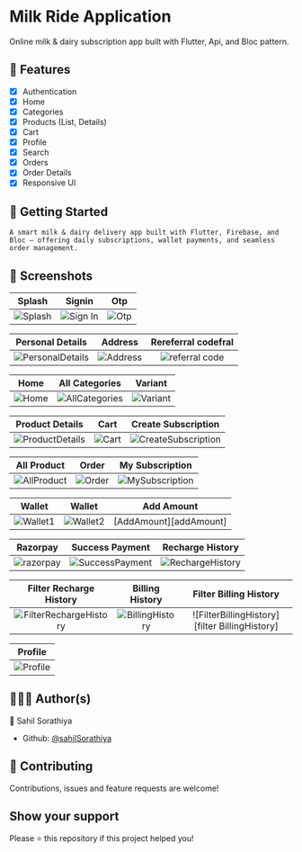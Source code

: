 # Milk Ride Application

Online milk & dairy subscription app built with Flutter, Api, and Bloc pattern.



## 🧾 Features

-   [x] Authentication
-   [x] Home
-   [x] Categories
-   [x] Products (List, Details)
-   [x] Cart
-   [x] Profile
-   [x] Search
-   [x] Orders
-   [x] Order Details
-   [x] Responsive UI

## 🔰 Getting Started
    A smart milk & dairy delivery app built with Flutter, Firebase, and Bloc — offering daily subscriptions, wallet payments, and seamless order management.

## 📱 Screenshots

<!-- variables -->


[splash]: https://github.com/sahilsorathiya2302/Milk-Ride-App/blob/master/screenshorts/splash.jpg 'Splash'
[signin]: https://github.com/sahilsorathiya2302/Milk-Ride-App/blob/master/screenshorts/sign%20in.jpg 'Sign In'
[otp]: https://github.com/sahilsorathiya2302/Milk-Ride-App/blob/master/screenshorts/otp.jpg 'Otp'
[personalDetails]: https://github.com/sahilsorathiya2302/Milk-Ride-App/blob/master/screenshorts/PersonalDetails1.jpg 'PersonalDetails'
[address]: https://github.com/sahilsorathiya2302/Milk-Ride-App/blob/master/screenshorts/PersonalDetails2.jpg 'Address'
[referalCode]: https://github.com/sahilsorathiya2302/Milk-Ride-App/blob/master/screenshorts/PersonalDetails3.jpg 'referral code'
[home]: https://github.com/sahilsorathiya2302/Milk-Ride-App/blob/master/screenshorts/home.jpg 'Home'
[allProduct]: https://github.com/sahilsorathiya2302/Milk-Ride-App/blob/master/screenshorts/AllProduct.jpg 'AllProduct'
[allCategories]: https://github.com/sahilsorathiya2302/Milk-Ride-App/blob/master/screenshorts/all_Categories.jpg 'AllCategories'
[variant]: https://github.com/sahilsorathiya2302/Milk-Ride-App/blob/master/screenshorts/variant.jpg 'Variant'
[productDetails]: https://github.com/sahilsorathiya2302/Milk-Ride-App/blob/master/screenshorts/product_details.jpg 'ProductDetails'
[createSubscription]: https://github.com/sahilsorathiya2302/Milk-Ride-App/blob/master/screenshorts/createSubscription.jpg 'CreateSubscription'
[cart]: https://github.com/sahilsorathiya2302/Milk-Ride-App/blob/master/screenshorts/cart.jpg 'Cart'
[order]: https://github.com/sahilsorathiya2302/Milk-Ride-App/blob/master/screenshorts/order.jpg 'Order'
[mySubscription]: https://github.com/sahilsorathiya2302/Milk-Ride-App/blob/master/screenshorts/subscription.jpg 'MySubscription'
[wallet1]: https://github.com/sahilsorathiya2302/Milk-Ride-App/blob/master/screenshorts/wallet.jpg 'Wallet1'
[wallet2]: https://github.com/sahilsorathiya2302/Milk-Ride-App/blob/master/screenshorts/new_wallet.jpg 'Wallet2'
[add amount]: https://github.com/sahilsorathiya2302/Milk-Ride-App/blob/master/screenshorts/add_amount.jpg 'Add Amount'
[razorpay]: https://github.com/sahilsorathiya2302/Milk-Ride-App/blob/master/screenshorts/online_payment.jpg 'Rezorpay'
[successpayment]: https://github.com/sahilsorathiya2302/Milk-Ride-App/blob/master/screenshorts/success_payment.jpg 'SuccessPayment'
[rechargeHistory]: https://github.com/sahilsorathiya2302/Milk-Ride-App/blob/master/screenshorts/recharge_history.jpg 'RechargeHistory'
[filterRechargeHistory]: https://github.com/sahilsorathiya2302/Milk-Ride-App/blob/master/screenshorts/filter_recharge_history.jpg 'FilterRechargeHistory'
[billingHistory]: https://github.com/sahilsorathiya2302/Milk-Ride-App/blob/master/screenshorts/billing_history.jpg 'BillingHistory'
[filterBillingHistory]: https://github.com/sahilsorathiya2302/Milk-Ride-App/blob/master/screenshorts/filter_billing_history.jpg 'FilterBillingeHistory'

[profile]: https://github.com/sahilsorathiya2302/Milk-Ride-App/blob/master/screenshorts/profile.jpg 'Profile'




<!-- table of screenshots -->

|      Splash        |       Signin       |       Otp          |
| :---------------:  | :----------------: | :----------------: |
| ![Splash][splash]  | ![Sign In][signin] |   ![Otp][otp]      |

<!-- signup, forgot, register phone -->

|       Personal Details              |           Address                   |          Rereferral codefral      |
| :--------------------------:        | :---------------------------------: | :-------------------------------: |
| ![PersonalDetails][personalDetails] | ![Address][address]                 | ![referral code][referalCode]     |

|     Home      |         All Categories          |        Variant      |
| :-----------: | :----------------------------:  | :-----------------: |
| ![Home][home] | ![AllCategories][allCategories] | ![Variant][variant] |

|         Product Details           |     Cart      |      Create Subscription                  |
| :---------------------------:     | :-----------: | :---------------------------------------: |
| ![ProductDetails][productDetails] | ![Cart][cart] | ![CreateSubscription][createSubscription] |

|          All Product      |       Order     |       My Subscription             |
| :-----------------------: | :-------------: | :-------------------------------: |
| ![AllProduct][allProduct] | ![Order][order] | ![MySubscription][mySubscription] |

|         Wallet   |     Wallet           |     Add Amount         |
| :---------------: | :-----------------: | :-----------------:    |
| ![Wallet1][wallet1] | ![Wallet2][wallet2] | [AddAmount][addAmount]     | 

|          Razorpay      |       Success Payment     |       Recharge History             |
| :-----------------------: | :-------------: | :-------------------------------: |
| ![razorpay][Razorpay] | ![SuccessPayment][successPayment] | ![RechargeHistory][rechargeHistory] |

|          Filter Recharge History     |       Billing History     |        Filter Billing History           |
| :-----------------------: | :-------------: | :-------------------------------: |
| ![FilterRechargeHistory][filterRechargeHistory] | ![BillingHistory][billingHistory] | ![FilterBillingHistory][filter BillingHistory] |

|       Profile       | 
| :-------------:     | 
| ![Profile][profile] |


## 👨🏽‍💻 Author(s)

👤 Sahil Sorathiya

-   Github: [@sahilSorathiya](https://github.com/sahilsorathiya2302/)

## 🤝 Contributing

Contributions, issues and feature requests are welcome!

## Show your support

Please ⭐️ this repository if this project helped you!
